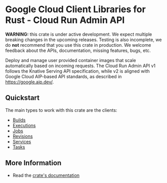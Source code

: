 # Google Cloud Client Libraries for Rust - Cloud Run Admin API

<!-- Code generated by sidekick. DO NOT EDIT. -->

**WARNING:** this crate is under active development. We expect multiple breaking
changes in the upcoming releases. Testing is also incomplete, we do **not**
recommend that you use this crate in production. We welcome feedback about the
APIs, documentation, missing features, bugs, etc.

Deploy and manage user provided container images that scale automatically
based on incoming requests. The Cloud Run Admin API v1 follows the Knative
Serving API specification, while v2 is aligned with Google Cloud AIP-based
API standards, as described in https://google.aip.dev/.

## Quickstart

The main types to work with this crate are the clients:

- [Builds]
- [Executions]
- [Jobs]
- [Revisions]
- [Services]
- [Tasks]

## More Information

- Read the [crate's documentation](https://docs.rs/google-cloud-run-v2/latest/google-cloud-run-v2)

[Builds]: https://docs.rs/google-cloud-run-v2/latest/google_cloud_run_v2/client/struct.Builds.html
[Executions]: https://docs.rs/google-cloud-run-v2/latest/google_cloud_run_v2/client/struct.Executions.html
[Jobs]: https://docs.rs/google-cloud-run-v2/latest/google_cloud_run_v2/client/struct.Jobs.html
[Revisions]: https://docs.rs/google-cloud-run-v2/latest/google_cloud_run_v2/client/struct.Revisions.html
[Services]: https://docs.rs/google-cloud-run-v2/latest/google_cloud_run_v2/client/struct.Services.html
[Tasks]: https://docs.rs/google-cloud-run-v2/latest/google_cloud_run_v2/client/struct.Tasks.html
